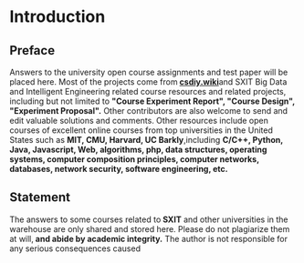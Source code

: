 # Introduction

## Preface
Answers to the university open course assignments and test paper will be placed here. Most of the projects come from<strong> [csdiy.wiki](https://csdiy.wiki/)</strong>and SXIT Big Data and Intelligent Engineering related course resources and related projects, including but not limited to <strong>"Course Experiment Report", "Course Design", "Experiment Proposal".</strong> Other contributors are also welcome to send and edit valuable solutions and comments. Other resources include open courses of excellent online courses from top universities in the United States such as <strong>MIT, CMU, Harvard, UC Barkly</strong>,including <b>C/C++, Python, Java, Javascript, Web, algorithms, php, data structures, operating systems, computer composition principles, computer networks, databases, network security, software engineering, etc.</b>

## Statement
The answers to some courses related to<b> SXIT</b> and other universities in the warehouse are only shared and stored here. Please do not plagiarize them at will,<b> and abide by academic integrity.</b> The author is not responsible for any serious consequences caused